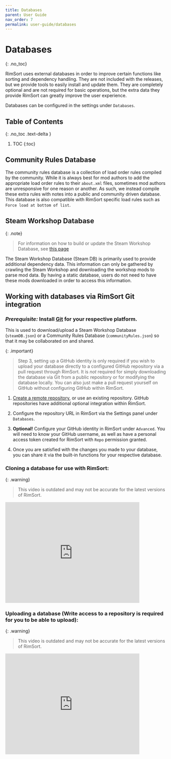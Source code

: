 ```yaml
---
title: Databases
parent: User Guide
nav_order: 7
permalink: user-guide/databases
---
```


# Databases
{: .no_toc}

RimSort uses external databases in order to improve certain functions like sorting and dependency handling. They are not included with the releases, but we provide tools to easily install and update them. They are completely optional and are not required for basic operations, but the extra data they provide RimSort can greatly improve the user experience.

Databases can be configured in the settings under `Databases`.

## Table of Contents
{: .no_toc .text-delta }

1. TOC
{:toc}

## Community Rules Database

The community rules database is a collection of load order rules compiled by the community. While it is always best for mod authors to add the appropriate load order rules to their `about.xml` files, sometimes mod authors are unresponsive for one reason or another. As such, we instead compile these extra rules with notes into a public and community driven database. This database is also compatible with RimSort specific load rules such as `Force load at bottom of list`.

## Steam Workshop Database

{: .note}
> For information on how to build or update the Steam Workshop Database, see [this page](../user-guide/db-builder)

The Steam Workshop Database (Steam DB) is primarily used to provide additional dependency data. This information can only be gathered by crawling the Steam Workshop and downloading the workshop mods to parse mod data. By having a static database, users do not need to have these mods downloaded in order to access this information.

## Working with databases via RimSort Git integration

### _**Prerequisite:**_ Install [Git](https://git-scm.com/book/en/v2/Getting-Started-Installing-Git) for your respective platform.

This is used to download/upload a Steam Workshop Database (`steamDB.json`) or a Community Rules Database (`communityRules.json`) so that it may be collaborated on and shared.

{: .important}
> Step 3, setting up a GitHub identity is only required if you wish to upload your database directly to a configured GitHub repository via a pull request through RimSort. It is *not* required for simply downloading the database via Git from a public repository or for modifying the database locally. You can also just make a pull request yourself on GitHub without configuring GitHub within RimSort.

1. [Create a remote repository](https://docs.github.com/en/get-started/quickstart/create-a-repo), or use an existing repository. GitHub repositories have additional optional integration within RimSort.

2. Configure the repository URL in RimSort via the Settings panel under `Databases`.

3. **Optional!** Configure your GitHub identity in RimSort under `Advanced`. You will need to know your GitHub username, as well as have a personal access token created for RimSort with `Repo` permission granted.

4. Once you are satisfied with the changes you made to your database, you can share it via the built-in functions for your respective database.

### Cloning a database for use with RimSort:

{: .warning}
> This video is outdated and may not be accurate for the latest versions of RimSort.

<iframe width="420" height="315" src="https://github.com/RimSort/RimSort/assets/2766946/2c236e00-d963-4831-93e7-3effb10c6b5e" frameborder="0" allowfullscreen="true" alt="Download Database Demo Video"></iframe>

### Uploading a database (Write access to a repository is required for you to be able to upload):

{: .warning}
> This video is outdated and may not be accurate for the latest versions of RimSort.

<iframe width="420" height="315" src="https://github.com/RimSort/RimSort/assets/2766946/60ced0ef-adba-436f-8fbc-e593a236e389" frameborder="0" allowfullscreen="true" alt="Upload Database Demo Video"></iframe>
